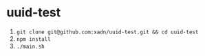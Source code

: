 uuid-test
=========
1. `git clone git@github.com:xadn/uuid-test.git && cd uuid-test`
2. `npm install`
3. `./main.sh`
